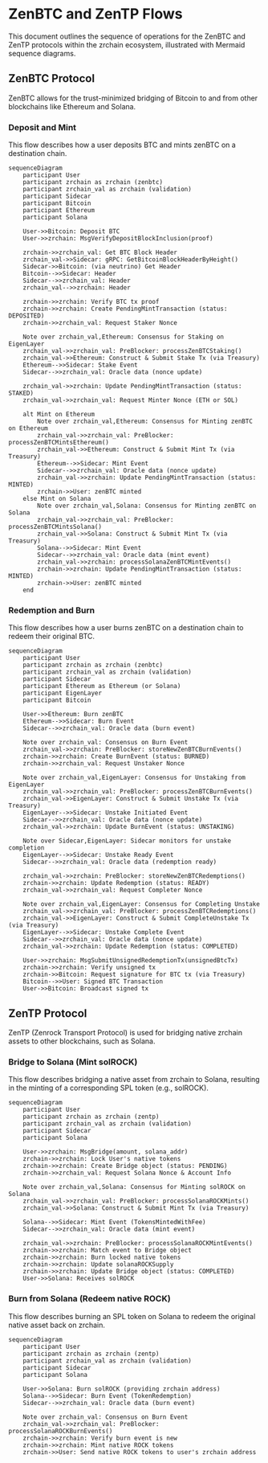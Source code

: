 # ZenBTC and ZenTP Flows

This document outlines the sequence of operations for the ZenBTC and ZenTP protocols within the zrchain ecosystem, illustrated with Mermaid sequence diagrams.

## ZenBTC Protocol

ZenBTC allows for the trust-minimized bridging of Bitcoin to and from other blockchains like Ethereum and Solana.

### Deposit and Mint

This flow describes how a user deposits BTC and mints zenBTC on a destination chain.

```mermaid
sequenceDiagram
    participant User
    participant zrchain as zrchain (zenbtc)
    participant zrchain_val as zrchain (validation)
    participant Sidecar
    participant Bitcoin
    participant Ethereum
    participant Solana

    User->>Bitcoin: Deposit BTC
    User->>zrchain: MsgVerifyDepositBlockInclusion(proof)

    zrchain->>zrchain_val: Get BTC Block Header
    zrchain_val->>Sidecar: gRPC: GetBitcoinBlockHeaderByHeight()
    Sidecar->>Bitcoin: (via neutrino) Get Header
    Bitcoin-->>Sidecar: Header
    Sidecar-->>zrchain_val: Header
    zrchain_val-->>zrchain: Header

    zrchain->>zrchain: Verify BTC tx proof
    zrchain->>zrchain: Create PendingMintTransaction (status: DEPOSITED)
    zrchain->>zrchain_val: Request Staker Nonce

    Note over zrchain_val,Ethereum: Consensus for Staking on EigenLayer
    zrchain_val->>zrchain_val: PreBlocker: processZenBTCStaking()
    zrchain_val->>Ethereum: Construct & Submit Stake Tx (via Treasury)
    Ethereum-->>Sidecar: Stake Event
    Sidecar-->>zrchain_val: Oracle data (nonce update)

    zrchain_val->>zrchain: Update PendingMintTransaction (status: STAKED)
    zrchain_val->>zrchain_val: Request Minter Nonce (ETH or SOL)

    alt Mint on Ethereum
        Note over zrchain_val,Ethereum: Consensus for Minting zenBTC on Ethereum
        zrchain_val->>zrchain_val: PreBlocker: processZenBTCMintsEthereum()
        zrchain_val->>Ethereum: Construct & Submit Mint Tx (via Treasury)
        Ethereum-->>Sidecar: Mint Event
        Sidecar-->>zrchain_val: Oracle data (nonce update)
        zrchain_val->>zrchain: Update PendingMintTransaction (status: MINTED)
        zrchain->>User: zenBTC minted
    else Mint on Solana
        Note over zrchain_val,Solana: Consensus for Minting zenBTC on Solana
        zrchain_val->>zrchain_val: PreBlocker: processZenBTCMintsSolana()
        zrchain_val->>Solana: Construct & Submit Mint Tx (via Treasury)
        Solana-->>Sidecar: Mint Event
        Sidecar-->>zrchain_val: Oracle data (mint event)
        zrchain_val->>zrchain: processSolanaZenBTCMintEvents()
        zrchain->>zrchain: Update PendingMintTransaction (status: MINTED)
        zrchain->>User: zenBTC minted
    end
```

### Redemption and Burn

This flow describes how a user burns zenBTC on a destination chain to redeem their original BTC.

```mermaid
sequenceDiagram
    participant User
    participant zrchain as zrchain (zenbtc)
    participant zrchain_val as zrchain (validation)
    participant Sidecar
    participant Ethereum as Ethereum (or Solana)
    participant EigenLayer
    participant Bitcoin

    User->>Ethereum: Burn zenBTC
    Ethereum-->>Sidecar: Burn Event
    Sidecar-->>zrchain_val: Oracle data (burn event)

    Note over zrchain_val: Consensus on Burn Event
    zrchain_val->>zrchain: PreBlocker: storeNewZenBTCBurnEvents()
    zrchain->>zrchain: Create BurnEvent (status: BURNED)
    zrchain->>zrchain_val: Request Unstaker Nonce

    Note over zrchain_val,EigenLayer: Consensus for Unstaking from EigenLayer
    zrchain_val->>zrchain_val: PreBlocker: processZenBTCBurnEvents()
    zrchain_val->>EigenLayer: Construct & Submit Unstake Tx (via Treasury)
    EigenLayer-->>Sidecar: Unstake Initiated Event
    Sidecar-->>zrchain_val: Oracle data (nonce update)
    zrchain_val->>zrchain: Update BurnEvent (status: UNSTAKING)

    Note over Sidecar,EigenLayer: Sidecar monitors for unstake completion
    EigenLayer-->>Sidecar: Unstake Ready Event
    Sidecar-->>zrchain_val: Oracle data (redemption ready)

    zrchain_val->>zrchain: PreBlocker: storeNewZenBTCRedemptions()
    zrchain->>zrchain: Update Redemption (status: READY)
    zrchain_val->>zrchain_val: Request Completer Nonce

    Note over zrchain_val,EigenLayer: Consensus for Completing Unstake
    zrchain_val->>zrchain_val: PreBlocker: processZenBTCRedemptions()
    zrchain_val->>EigenLayer: Construct & Submit CompleteUnstake Tx (via Treasury)
    EigenLayer-->>Sidecar: Unstake Complete Event
    Sidecar-->>zrchain_val: Oracle data (nonce update)
    zrchain_val->>zrchain: Update Redemption (status: COMPLETED)

    User->>zrchain: MsgSubmitUnsignedRedemptionTx(unsignedBtcTx)
    zrchain->>zrchain: Verify unsigned tx
    zrchain->>Bitcoin: Request signature for BTC tx (via Treasury)
    Bitcoin-->>User: Signed BTC Transaction
    User->>Bitcoin: Broadcast signed tx
```

## ZenTP Protocol

ZenTP (Zenrock Transport Protocol) is used for bridging native zrchain assets to other blockchains, such as Solana.

### Bridge to Solana (Mint solROCK)

This flow describes bridging a native asset from zrchain to Solana, resulting in the minting of a corresponding SPL token (e.g., solROCK).

```mermaid
sequenceDiagram
    participant User
    participant zrchain as zrchain (zentp)
    participant zrchain_val as zrchain (validation)
    participant Sidecar
    participant Solana

    User->>zrchain: MsgBridge(amount, solana_addr)
    zrchain->>zrchain: Lock User's native tokens
    zrchain->>zrchain: Create Bridge object (status: PENDING)
    zrchain->>zrchain_val: Request Solana Nonce & Account Info

    Note over zrchain_val,Solana: Consensus for Minting solROCK on Solana
    zrchain_val->>zrchain_val: PreBlocker: processSolanaROCKMints()
    zrchain_val->>Solana: Construct & Submit Mint Tx (via Treasury)

    Solana-->>Sidecar: Mint Event (TokensMintedWithFee)
    Sidecar-->>zrchain_val: Oracle data (mint event)

    zrchain_val->>zrchain: PreBlocker: processSolanaROCKMintEvents()
    zrchain->>zrchain: Match event to Bridge object
    zrchain->>zrchain: Burn locked native tokens
    zrchain->>zrchain: Update solanaROCKSupply
    zrchain->>zrchain: Update Bridge object (status: COMPLETED)
    User->>Solana: Receives solROCK
```

### Burn from Solana (Redeem native ROCK)

This flow describes burning an SPL token on Solana to redeem the original native asset back on zrchain.

```mermaid
sequenceDiagram
    participant User
    participant zrchain as zrchain (zentp)
    participant zrchain_val as zrchain (validation)
    participant Sidecar
    participant Solana

    User->>Solana: Burn solROCK (providing zrchain address)
    Solana-->>Sidecar: Burn Event (TokenRedemption)
    Sidecar-->>zrchain_val: Oracle data (burn event)

    Note over zrchain_val: Consensus on Burn Event
    zrchain_val->>zrchain_val: PreBlocker: processSolanaROCKBurnEvents()
    zrchain->>zrchain: Verify burn event is new
    zrchain->>zrchain: Mint native ROCK tokens
    zrchain->>User: Send native ROCK tokens to user's zrchain address
```
